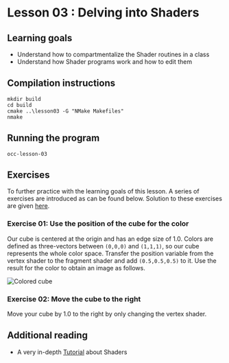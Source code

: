 # Lesson 03 : Delving into Shaders

## Learning goals
* Understand how to compartmentalize the Shader routines in a class
* Understand how Shader programs work and how to edit them

## Compilation instructions
```
mkdir build
cd build
cmake ..\lesson03 -G "NMake Makefiles"
nmake
```

## Running the program
```
occ-lesson-03
```

## Exercises

To further practice with the learning goals of this lesson. A series of exercises are introduced as can be found below. Solution to these exercises are given [here](solutions.md).

### Exercise 01: Use the position of the cube for the color
Our cube is centered at the origin and has an edge size of 1.0. Colors are defined as three-vectors between `(0,0,0)` and `(1,1,1)`, so our cube represents the whole color space. Transfer the position variable from the vertex shader to the fragment shader and add `(0.5,0.5,0.5)` to it. Use the result for the color to obtain an image as follows.

![Colored cube](images/position_colored_cube.jpg "Lesson 03 - Colored cube")

### Exercise 02: Move the cube to the right
Move your cube by 1.0 to the right by only changing the vertex shader.

## Additional reading
* A very in-depth [Tutorial](https://learnopengl.com/Getting-started/Shaders) about Shaders
